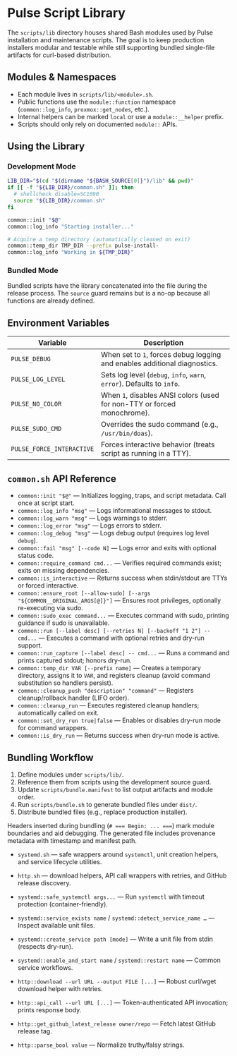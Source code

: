 # Pulse Script Library

The `scripts/lib` directory houses shared Bash modules used by Pulse installation and maintenance scripts. The goal is to keep production installers modular and testable while still supporting bundled single-file artifacts for curl-based distribution.

## Modules & Namespaces

- Each module lives in `scripts/lib/<module>.sh`.
- Public functions use the `module::function` namespace (`common::log_info`, `proxmox::get_nodes`, etc.).
- Internal helpers can be marked `local` or use a `module::__helper` prefix.
- Scripts should only rely on documented `module::` APIs.

## Using the Library

### Development Mode

```bash
LIB_DIR="$(cd "$(dirname "${BASH_SOURCE[0]}")/lib" && pwd)"
if [[ -f "${LIB_DIR}/common.sh" ]]; then
  # shellcheck disable=SC1090
  source "${LIB_DIR}/common.sh"
fi

common::init "$@"
common::log_info "Starting installer..."

# Acquire a temp directory (automatically cleaned on exit)
common::temp_dir TMP_DIR --prefix pulse-install-
common::log_info "Working in ${TMP_DIR}"
```

### Bundled Mode

Bundled scripts have the library concatenated into the file during the release process. The `source` guard remains but is a no-op because all functions are already defined.

## Environment Variables

| Variable             | Description                                                                  |
|----------------------|------------------------------------------------------------------------------|
| `PULSE_DEBUG`        | When set to `1`, forces debug logging and enables additional diagnostics.    |
| `PULSE_LOG_LEVEL`    | Sets log level (`debug`, `info`, `warn`, `error`). Defaults to `info`.       |
| `PULSE_NO_COLOR`     | When `1`, disables ANSI colors (used for non-TTY or forced monochrome).      |
| `PULSE_SUDO_CMD`     | Overrides the sudo command (e.g., `/usr/bin/doas`).                          |
| `PULSE_FORCE_INTERACTIVE` | Forces interactive behavior (treats script as running in a TTY).       |

## `common.sh` API Reference

- `common::init "$@"` — Initializes logging, traps, and script metadata. Call once at script start.
- `common::log_info "msg"` — Logs informational messages to stdout.
- `common::log_warn "msg"` — Logs warnings to stderr.
- `common::log_error "msg"` — Logs errors to stderr.
- `common::log_debug "msg"` — Logs debug output (requires log level `debug`).
- `common::fail "msg" [--code N]` — Logs error and exits with optional status code.
- `common::require_command cmd...` — Verifies required commands exist; exits on missing dependencies.
- `common::is_interactive` — Returns success when stdin/stdout are TTYs or forced interactive.
- `common::ensure_root [--allow-sudo] [--args "${COMMON__ORIGINAL_ARGS[@]}"]` — Ensures root privileges, optionally re-executing via sudo.
- `common::sudo_exec command...` — Executes command with sudo, printing guidance if sudo is unavailable.
- `common::run [--label desc] [--retries N] [--backoff "1 2"] -- cmd...` — Executes a command with optional retries and dry-run support.
- `common::run_capture [--label desc] -- cmd...` — Runs a command and prints captured stdout; honors dry-run.
- `common::temp_dir VAR [--prefix name]` — Creates a temporary directory, assigns it to `VAR`, and registers cleanup (avoid command substitution so handlers persist).
- `common::cleanup_push "description" "command"` — Registers cleanup/rollback handler (LIFO order).
- `common::cleanup_run` — Executes registered cleanup handlers; automatically called on exit.
- `common::set_dry_run true|false` — Enables or disables dry-run mode for command wrappers.
- `common::is_dry_run` — Returns success when dry-run mode is active.

## Bundling Workflow

1. Define modules under `scripts/lib/`.
2. Reference them from scripts using the development source guard.
3. Update `scripts/bundle.manifest` to list output artifacts and module order.
4. Run `scripts/bundle.sh` to generate bundled files under `dist/`.
5. Distribute bundled files (e.g., replace production installer).

Headers inserted during bundling (`# === Begin: ... ===`) mark module boundaries and aid debugging. The generated file includes provenance metadata with timestamp and manifest path.
- `systemd.sh` — safe wrappers around `systemctl`, unit creation helpers, and service lifecycle utilities.
- `http.sh` — download helpers, API call wrappers with retries, and GitHub release discovery.

- `systemd::safe_systemctl args...` — Run `systemctl` with timeout protection (container-friendly).
- `systemd::service_exists name` / `systemd::detect_service_name …` — Inspect available unit files.
- `systemd::create_service path [mode]` — Write a unit file from stdin (respects dry-run).
- `systemd::enable_and_start name` / `systemd::restart name` — Common service workflows.
- `http::download --url URL --output FILE [...]` — Robust curl/wget download helper with retries.
- `http::api_call --url URL [...]` — Token-authenticated API invocation; prints response body.
- `http::get_github_latest_release owner/repo` — Fetch latest GitHub release tag.
- `http::parse_bool value` — Normalize truthy/falsy strings.
